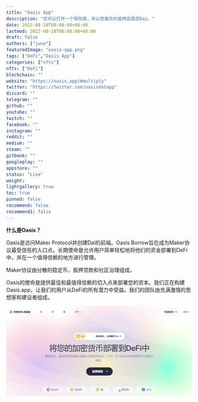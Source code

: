 ```yaml
---
title: "Oasis App"
description: "您可以打开一个保险库，并以您喜欢的抵押品借贷Dai。"
date: 2022-08-18T00:00:00+08:00
lastmod: 2022-08-18T00:00:00+08:00
draft: false
authors: ["june"]
featuredImage: "oasis-app.png"
tags: ["DeFi","Oasis App"]
categories: ["nfts"]
nfts: ["DeFi"]
blockchain: ""
website: "https://oasis.app/#multiply"
twitter: "https://twitter.com/oasisdotapp"
discord: ""
telegram: ""
github: ""
youtube: ""
twitch: ""
facebook: ""
instagram: ""
reddit: ""
medium: ""
steam: ""
gitbook: ""
googleplay: ""
appstore: ""
status: "Live"
weight: 
lightgallery: true
toc: true
pinned: false
recommend: false
recommend1: false
---
```


**什么是Oasis？**

Oasis是访问Maker Protocol并创建Dai的前端。Oasis Borrow旨在成为Maker协议最受信任的入口点。长期使命是允许用户简单轻松地将他们的资金部署到DeFi中，并在一个值得信赖的地方进行管理。

Maker协议由分散的稳定币，抵押贷款和社区治理组成。

Oasis的使命是提供最佳和最值得信赖的切入点来部署您的资本。我们正在构建 Oasis.app，让我们的用户从DeFi的所有潜力中受益。我们的团队由充满激情的思想家和建设者组成。

![img](07.png)